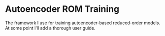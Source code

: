 # Autoencoder ROM Training

The framework I use for training autoencoder-based reduced-order models. At some point I'll add a thorough user guide.

